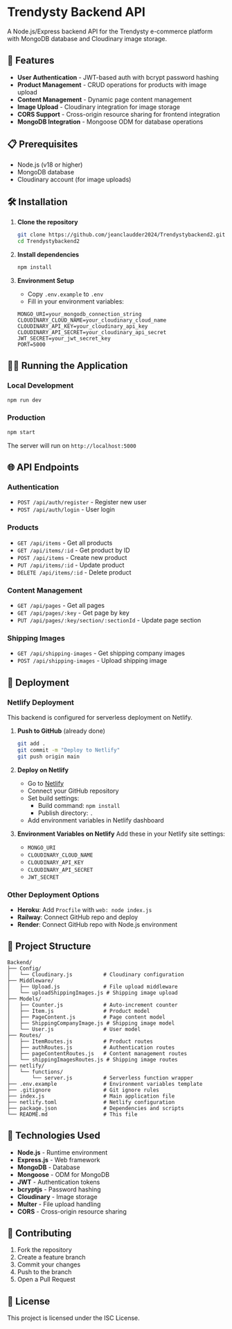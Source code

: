 # Trendysty Backend API

A Node.js/Express backend API for the Trendysty e-commerce platform with MongoDB database and Cloudinary image storage.

## 🚀 Features

- **User Authentication** - JWT-based auth with bcrypt password hashing
- **Product Management** - CRUD operations for products with image upload
- **Content Management** - Dynamic page content management
- **Image Upload** - Cloudinary integration for image storage
- **CORS Support** - Cross-origin resource sharing for frontend integration
- **MongoDB Integration** - Mongoose ODM for database operations

## 📋 Prerequisites

- Node.js (v18 or higher)
- MongoDB database
- Cloudinary account (for image uploads)

## 🛠️ Installation

1. **Clone the repository**
   ```bash
   git clone https://github.com/jeanclaudder2024/Trendystybackend2.git
   cd Trendystybackend2
   ```

2. **Install dependencies**
   ```bash
   npm install
   ```

3. **Environment Setup**
   - Copy `.env.example` to `.env`
   - Fill in your environment variables:
   ```env
   MONGO_URI=your_mongodb_connection_string
   CLOUDINARY_CLOUD_NAME=your_cloudinary_cloud_name
   CLOUDINARY_API_KEY=your_cloudinary_api_key
   CLOUDINARY_API_SECRET=your_cloudinary_api_secret
   JWT_SECRET=your_jwt_secret_key
   PORT=5000
   ```

## 🏃‍♂️ Running the Application

### Local Development
```bash
npm run dev
```

### Production
```bash
npm start
```

The server will run on `http://localhost:5000`

## 🌐 API Endpoints

### Authentication
- `POST /api/auth/register` - Register new user
- `POST /api/auth/login` - User login

### Products
- `GET /api/items` - Get all products
- `GET /api/items/:id` - Get product by ID
- `POST /api/items` - Create new product
- `PUT /api/items/:id` - Update product
- `DELETE /api/items/:id` - Delete product

### Content Management
- `GET /api/pages` - Get all pages
- `GET /api/pages/:key` - Get page by key
- `PUT /api/pages/:key/section/:sectionId` - Update page section

### Shipping Images
- `GET /api/shipping-images` - Get shipping company images
- `POST /api/shipping-images` - Upload shipping image

## 🚀 Deployment

### Netlify Deployment

This backend is configured for serverless deployment on Netlify.

1. **Push to GitHub** (already done)
   ```bash
   git add .
   git commit -m "Deploy to Netlify"
   git push origin main
   ```

2. **Deploy on Netlify**
   - Go to [Netlify](https://netlify.com)
   - Connect your GitHub repository
   - Set build settings:
     - Build command: `npm install`
     - Publish directory: `.`
   - Add environment variables in Netlify dashboard

3. **Environment Variables on Netlify**
   Add these in your Netlify site settings:
   - `MONGO_URI`
   - `CLOUDINARY_CLOUD_NAME`
   - `CLOUDINARY_API_KEY`
   - `CLOUDINARY_API_SECRET`
   - `JWT_SECRET`

### Other Deployment Options

- **Heroku**: Add `Procfile` with `web: node index.js`
- **Railway**: Connect GitHub repo and deploy
- **Render**: Connect GitHub repo with Node.js environment

## 📁 Project Structure

```
Backend/
├── Config/
│   └── Cloudinary.js          # Cloudinary configuration
├── Middleware/
│   ├── Upload.js              # File upload middleware
│   └── uploadShippingImages.js # Shipping image upload
├── Models/
│   ├── Counter.js             # Auto-increment counter
│   ├── Item.js                # Product model
│   ├── PageContent.js         # Page content model
│   ├── ShippingCompanyImage.js # Shipping image model
│   └── User.js                # User model
├── Routes/
│   ├── ItemRoutes.js          # Product routes
│   ├── authRoutes.js          # Authentication routes
│   ├── pageContentRoutes.js   # Content management routes
│   └── shippingImagesRoutes.js # Shipping image routes
├── netlify/
│   └── functions/
│       └── server.js          # Serverless function wrapper
├── .env.example               # Environment variables template
├── .gitignore                 # Git ignore rules
├── index.js                   # Main application file
├── netlify.toml               # Netlify configuration
├── package.json               # Dependencies and scripts
└── README.md                  # This file
```

## 🔧 Technologies Used

- **Node.js** - Runtime environment
- **Express.js** - Web framework
- **MongoDB** - Database
- **Mongoose** - ODM for MongoDB
- **JWT** - Authentication tokens
- **bcryptjs** - Password hashing
- **Cloudinary** - Image storage
- **Multer** - File upload handling
- **CORS** - Cross-origin resource sharing

## 🤝 Contributing

1. Fork the repository
2. Create a feature branch
3. Commit your changes
4. Push to the branch
5. Open a Pull Request

## 📄 License

This project is licensed under the ISC License.